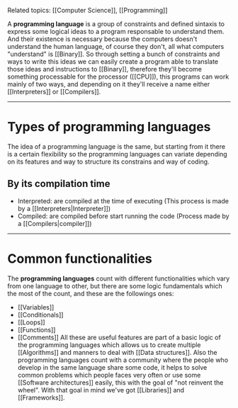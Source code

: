Related topics: [[Computer Science]], [[Programming]]

A **programming language** is a group of constraints and defined sintaxis to express some logical ideas to a program responsable to understand them. And their existence is necessary because the computers doesn't understand the human language, of course they don't, all what computers "understand" is [[Binary]]. 
So through setting a bunch of constraints and ways to write this ideas we can easily create a program able to translate those ideas and instructions to [[Binary]], therefore they'll become something processable for the processor ([[CPU]]), this programs can work mainly of two ways, and depending on it they'll receive a name either [[Interpreters]] or [[Compilers]].

---
# Types of programming languages

The idea of a programming language is the same, but starting from it there is a certain flexibility so the programming languages can variate depending on its features and way to structure its constrains and way of coding. 
## By its compilation time
+ Interpreted: are compiled at the time of executing (This process is made by a [[Interpreters|Interpreter]])
+ Compiled: are compiled before start running the code (Process made by a [[Compilers|compiler]])
---

# Common functionalities 

The **programming languages** count with different functionalities which vary from one language to other, but there are some logic fundamentals which the most of the count, and these are the followings ones: 
+ [[Variables]]
+ [[Conditionals]]
+ [[Loops]]
+ [[Functions]]
+ [[Comments]]
All these are useful features are part of a basic logic of the programming languages which allows us to create multiple [[Algorithms]] and manners to deal with [[Data structures]].
Also the programming languages count with a community where the people who develop in the same language share some code, it helps to solve common problems which people faces very often or use some [[Software architectures]] easily, this with the goal of "not reinvent the wheel".  With that goal in mind we've got [[Libraries]] and [[Frameworks]].